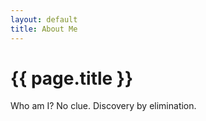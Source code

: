 ```yaml
---
layout: default
title: About Me
---
```

# {{ page.title }} #

Who am I? No clue. Discovery by elimination.
